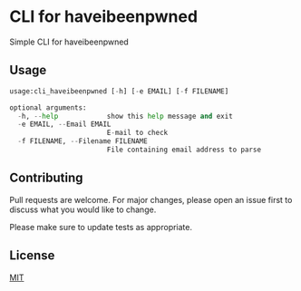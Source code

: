 # CLI for haveibeenpwned


Simple CLI for haveibeenpwned

## Usage

```python
usage:cli_haveibeenpwned [-h] [-e EMAIL] [-f FILENAME]

optional arguments:
  -h, --help            show this help message and exit
  -e EMAIL, --Email EMAIL
                        E-mail to check
  -f FILENAME, --Filename FILENAME
                        File containing email address to parse
```

## Contributing
Pull requests are welcome. For major changes, please open an issue first to discuss what you would like to change.

Please make sure to update tests as appropriate.

## License
[MIT](https://choosealicense.com/licenses/mit/)
